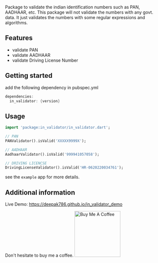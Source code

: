 Package to validate the indian identification numbers such as PAN, AADHAAR, etc.
This package will not validate the numbers with any govt. data.
It just validates the numbers with some regular expressions and algorithms.

## Features

- validate PAN
- validate AADHAAR
- validate Driving License Number

## Getting started

add the following dependency in pubspec.yml

```dart
dependencies:
  in_validator: {version}
```

## Usage

```dart
import 'package:in_validator/in_validator.dart';

// PAN
PANValidator().isValid('XXXXX9999X');

// AADHAAR
AadhaarValidator().isValid('999941057058');

// DRIVING LICENCSE
DrivingLicenseValidator().isValid('HR-0620220034761');

```
see the `example` app for more details.

## Additional information

Live Demo: https://deepak786.github.io/in_validator_demo

Don't hesitate to buy me a coffee.  <a href="https://www.buymeacoffee.com/deepakdroid" target="_blank"><img src="https://cdn.buymeacoffee.com/buttons/v2/default-yellow.png" alt="Buy Me A Coffee" width="150px"></a>
